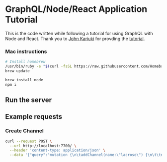 # GraphQL/Node/React Application Tutorial

This is the code written while following a tutorial for using GraphQL with Node and React. Thank you to [John Kariuki](https://scotch.io/@johnkariuki) for provding the [tutorial](https://scotch.io/tutorials/implementing-graphql-using-apollo-on-an-express-server).


### Mac instructions

```bash
# Install homebrew 
/usr/bin/ruby -e "$(curl -fsSL https://raw.githubusercontent.com/Homebrew/install/master/install)"
brew update

brew install node
npm i
```

## Run the server



## Example requests

### Create Channel

```bash
curl --request POST \
  --url http://localhost:7700/ \
  --header 'content-type: application/json' \
  --data '{"query":"mutation {\n\taddChannel(name:\"lacrose\") {\n\t\tname\n\t}\n}"}'
```